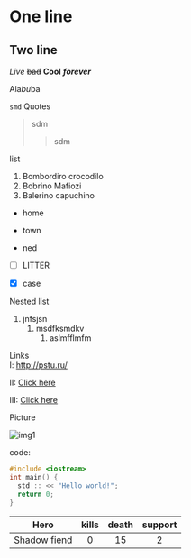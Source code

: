 # One line

## Two line

*Live*
~~bad~~
**Cool**
***forever***

Ala*bu*ba

`smd`
Quotes
>sdm
>>sdm

list
1. Bombordiro crocodilo
2. Bobrino Mafiozi
3. Balerino capuchino


* home
* town

* ned

- [ ] LITTER

- [x]  case

Nested list
1. jnfsjsn
     1. msdfksmdkv
          1. aslmfflmfm

Links            
I:
<http://pstu.ru/>

II:
[Click here](http://pstu.ru "WEB IS PNIPU")

III:
[Click here][url.1]

[url.1]: https://pstu.ru/ "It's very beatiful site"

Picture

![img1](https://citaty.info/files/band/valentin-strykalo.jpg "ddd")

code:
```c++
#include <iostream>
int main() {
  std :: << "Hello world!";
  return 0;
}
```

|Hero|kills|death|support|
|:-:|:-:|:-:|:-:|
|Shadow fiend|0|15|2|
